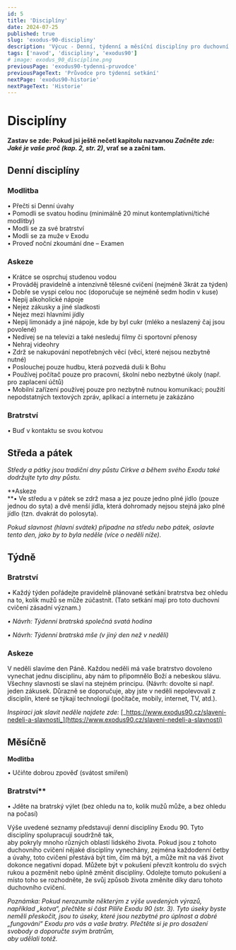 ```yaml
---
id: 5
title: 'Disciplíny'
date: 2024-07-25
published: true
slug: 'exodus-90-discipliny'
description: 'Výcuc - Denní, týdenní a měsíční disciplíny pro duchovní cvičení Exodus 90.'
tags: ['navod', 'discipliny', 'exodus90']
# image: exodus_90_discipline.png
previousPage: 'exodus90-tydenni-pruvodce'
previousPageText: 'Průvodce pro týdenní setkání'
nextPage: 'exodus90-historie'
nextPageText: 'Historie'
---
```


# Disciplíny

**Zastav se zde: Pokud jsi ještě nečetl kapitolu nazvanou _Začněte zde: Jaké je vaše proč (kap. 2, str. 2)_, vrať se a začni tam.**

## Denní disciplíny

### Modlitba

• Přečti si Denní úvahy  
• Pomodli se svatou hodinu (minimálně 20 minut kontemplativní/tiché modlitby)  
• Modli se za své bratrství  
• Modli se za muže v Exodu  
• Proveď noční zkoumání dne – Examen

### Askeze

• Krátce se osprchuj studenou vodou  
• Prováděj pravidelně a intenzivně tělesné cvičení (nejméně 3krát za týden)  
• Dobře se vyspi celou noc (doporučuje se nejméně sedm hodin v kuse)  
• Nepij alkoholické nápoje  
• Nejez zákusky a jiné sladkosti  
• Nejez mezi hlavními jídly  
• Nepij limonády a jiné nápoje, kde by byl cukr (mléko a neslazený čaj jsou povolené)  
• Nedívej se na televizi a také nesleduj filmy či sportovní přenosy  
• Nehraj videohry  
• Zdrž se nakupování nepotřebných věcí (věcí, které nejsou nezbytně nutné)  
• Poslouchej pouze hudbu, která pozvedá duši k Bohu  
• Používej počítač pouze pro pracovní, školní nebo nezbytné úkoly (např. pro zaplacení účtů)  
• Mobilní zařízení používej pouze pro nezbytně nutnou komunikaci; použití nepodstatných textových zpráv, aplikací a internetu je zakázáno

### Bratrství

• Buď v kontaktu se svou kotvou

## Středa a pátek

_Středy a pátky jsou tradiční dny půstu Církve a během svého Exodu také dodržujte tyto dny půstu._

**Askeze  
**• Ve středu a v pátek se zdrž masa a jez pouze jedno plné jídlo (pouze jednou do syta) a dvě menší jídla, která dohromady nejsou stejná jako plné jídlo (tzn. dvakrát do polosyta).

_Pokud slavnost (hlavní svátek) připadne na středu nebo pátek, oslavte tento den, jako by to byla neděle (více o neděli níže)._

## Týdně

### Bratrství

• Každý týden pořádejte pravidelně plánované setkání bratrstva bez ohledu na to, kolik mužů se může zúčastnit. (Tato setkání mají pro toto duchovní cvičení zásadní význam.)

_• Návrh: Týdenní bratrská společná svatá hodina_

_• Návrh: Týdenní bratrská mše (v jiný den než v neděli)_

### Askeze

V neděli slavíme den Páně. Každou neděli má vaše bratrstvo dovoleno vynechat jednu disciplínu, aby nám to připomnělo Boží a nebeskou slávu. Všechny slavnosti se slaví na stejném principu. (Návrh: dovolte si např. jeden zákusek. Důrazně se doporučuje, aby jste v neděli nepolevovali z disciplín, které se týkají technologií (počítače, mobily, internet, TV, atd.).

_Inspiraci jak slavit neděle najdete zde:_ [_https://www.exodus90.cz/slaveni-nedeli-a-slavnosti_](https://www.exodus90.cz/slaveni-nedeli-a-slavnosti)

## Měsíčně

**Modlitba**

• Učiňte dobrou zpověď (svátost smíření)

### Bratrství\*\*

• Jděte na bratrský výlet (bez ohledu na to, kolik mužů může, a bez ohledu na počasí)

Výše uvedené seznamy představují denní disciplíny Exodu 90. Tyto disciplíny spolupracují soudržně tak,  
aby pokryly mnoho různých oblastí lidského života. Pokud jsou z tohoto duchovního cvičení nějaké disciplíny vynechány, zejména každodenní četby a úvahy, toto cvičení přestává být tím, čím má být, a může mít na váš život dokonce negativní dopad. Můžete být v pokušení převzít kontrolu do svých rukou a pozměnit nebo úplně změnit disciplíny. Odolejte tomuto pokušení a místo toho se rozhodněte, že svůj způsob života změníte díky daru tohoto duchovního cvičení.

_Poznámka: Pokud nerozumíte některým z výše uvedených výrazů, například „kotva“, přečtěte si část Pilíře Exodu 90 (str. 3). Tyto úseky byste neměli přeskočit, jsou to úseky, které jsou nezbytné pro úplnost a dobré „fungování“ Exodu pro vás a vaše bratry. Přečtěte si je pro dosažení svobody a doporučte svým bratrům,  
aby udělali totéž._
